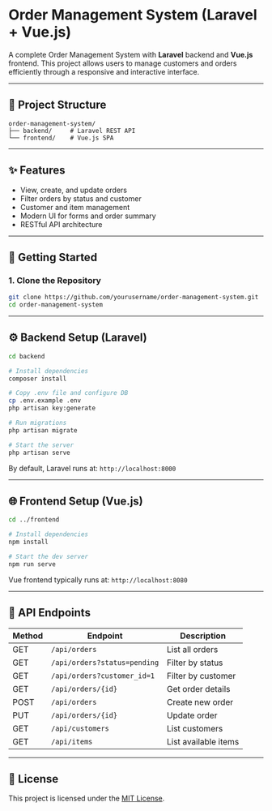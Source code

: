 
# Order Management System (Laravel + Vue.js)

A complete Order Management System with **Laravel** backend and **Vue.js** frontend. This project allows users to manage customers and orders efficiently through a responsive and interactive interface.

---

## 📁 Project Structure

```
order-management-system/
├── backend/     # Laravel REST API
└── frontend/    # Vue.js SPA
```

---

## ✨ Features

- View, create, and update orders
- Filter orders by status and customer
- Customer and item management
- Modern UI for forms and order summary
- RESTful API architecture

---

## 🚀 Getting Started

### 1. Clone the Repository

```bash
git clone https://github.com/yourusername/order-management-system.git
cd order-management-system
```

---

## ⚙️ Backend Setup (Laravel)

```bash
cd backend

# Install dependencies
composer install

# Copy .env file and configure DB
cp .env.example .env
php artisan key:generate

# Run migrations
php artisan migrate

# Start the server
php artisan serve
```

By default, Laravel runs at: `http://localhost:8000`

---

## 🌐 Frontend Setup (Vue.js)

```bash
cd ../frontend

# Install dependencies
npm install

# Start the dev server
npm run serve
```

Vue frontend typically runs at: `http://localhost:8080`

---

## 🔗 API Endpoints

| Method | Endpoint                         | Description                 |
|--------|----------------------------------|-----------------------------|
| GET    | `/api/orders`                    | List all orders             |
| GET    | `/api/orders?status=pending`     | Filter by status            |
| GET    | `/api/orders?customer_id=1`      | Filter by customer          |
| GET    | `/api/orders/{id}`               | Get order details           |
| POST   | `/api/orders`                    | Create new order            |
| PUT    | `/api/orders/{id}`               | Update order                |
| GET    | `/api/customers`                 | List customers              |
| GET    | `/api/items`                     | List available items        |


---

## 📄 License

This project is licensed under the [MIT License](LICENSE).
